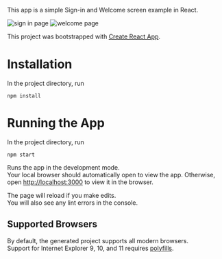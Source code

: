 This app is a simple Sign-in and Welcome screen example in React.

![sign in page](https://raw.githubusercontent.com/spainb123/react-signinwelcome/master/readme/signin.png)
![welcome page](https://raw.githubusercontent.com/spainb123/react-signinwelcome/master/readme/welcome.png)

This project was bootstrapped with [Create React App](https://github.com/facebook/create-react-app).

# Installation

In the project directory, run

```npm install```

# Running the App

In the project directory, run

```npm start```

Runs the app in the development mode.<br>
Your local browser should automatically open to view the app.
Otherwise, open [http://localhost:3000](http://localhost:3000) to view it in the browser.

The page will reload if you make edits.<br>
You will also see any lint errors in the console.

## Supported Browsers

By default, the generated project supports all modern browsers.<br>
Support for Internet Explorer 9, 10, and 11 requires [polyfills](https://github.com/facebook/create-react-app/blob/master/packages/react-app-polyfill/README.md).

